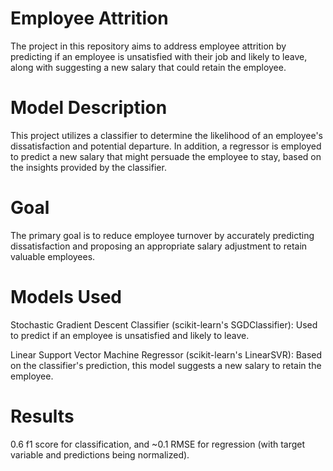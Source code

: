 # Employee Attrition

The project in this repository aims to address employee attrition by predicting if an employee is unsatisfied with their job and likely to leave, along with suggesting a new salary that could retain the employee.

# Model Description
This project utilizes a classifier to determine the likelihood of an employee's dissatisfaction and potential departure. In addition, a regressor is employed to predict a new salary that might persuade the employee to stay, based on the insights provided by the classifier.

# Goal
The primary goal is to reduce employee turnover by accurately predicting dissatisfaction and proposing an appropriate salary adjustment to retain valuable employees.

# Models Used
Stochastic Gradient Descent Classifier (scikit-learn's SGDClassifier): Used to predict if an employee is unsatisfied and likely to leave.

Linear Support Vector Machine Regressor (scikit-learn's LinearSVR): Based on the classifier's prediction, this model suggests a new salary to retain the employee.

# Results
0.6 f1 score for classification, and ~0.1 RMSE for regression (with target variable and predictions being normalized).
